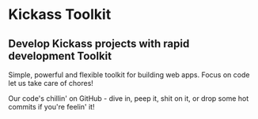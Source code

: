 # Kickass Toolkit

## Develop Kickass projects with rapid development Toolkit

Simple, powerful and flexible toolkit for building web apps. Focus on code let us take care of chores!

Our code&apos;s chillin&apos; on GitHub - dive in, peep it, shit on it, or
drop some hot commits if you&apos;re feelin&apos; it!
